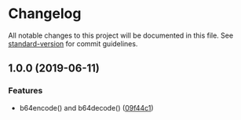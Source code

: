 # Changelog

All notable changes to this project will be documented in this file. See [standard-version](https://github.com/conventional-changelog/standard-version) for commit guidelines.

## 1.0.0 (2019-06-11)


### Features

* b64encode() and b64decode() ([09f44c1](https://github.com/waitingsong/base64/commit/09f44c1))


